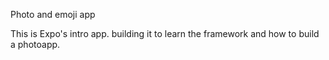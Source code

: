 Photo and emoji app

This is Expo's intro app. building it to learn the framework and how to build a photoapp.
